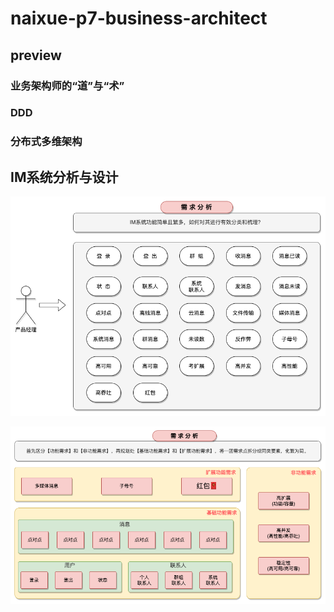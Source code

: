# naixue-p7-business-architect

## preview

### 业务架构师的“道”与“术”

### DDD

### 分布式多维架构

## IM系统分析与设计

![001](assets/images/001.png)

![002](assets/images/002.png)
